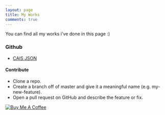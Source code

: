 ```yaml
---
layout: page
title: My Works
comments: true
---
```


You can find all my works i've done in this page :)

### Github

- [CAIS JSON](https://anhartasman.github.io/caisjson/)



#### Contribute

- Clone a repo.
- Create a branch off of master and give it a meaningful name (e.g. my-new-feature).
- Open a pull request on GitHub and describe the feature or fix.


<a href="https://www.buymeacoffee.com/anhartasman" target="_blank"><img src="https://www.buymeacoffee.com/assets/img/custom_images/orange_img.png" alt="Buy Me A Coffee" style="height: auto !important;width: auto !important;" ></a>
